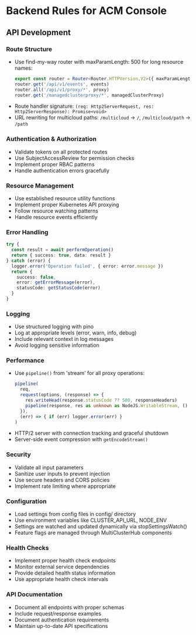 # Backend Rules for ACM Console

## API Development

### Route Structure
- Use find-my-way router with maxParamLength: 500 for long resource names:
  ```typescript
  export const router = Router<Router.HTTPVersion.V2>({ maxParamLength: 500 })
  router.get('/api/v1/events', events)
  router.all('/api/v1/proxy/*', proxy)
  router.get('/managedclusterproxy/*', managedClusterProxy)
  ```
- Route handler signature: `(req: Http2ServerRequest, res: Http2ServerResponse): Promise<void>`
- URL rewriting for multicloud paths: `/multicloud` → `/`, `/multicloud/path` → `/path`

### Authentication & Authorization
- Validate tokens on all protected routes
- Use SubjectAccessReview for permission checks
- Implement proper RBAC patterns
- Handle authentication errors gracefully

### Resource Management
- Use established resource utility functions
- Implement proper Kubernetes API proxying
- Follow resource watching patterns
- Handle resource events efficiently

### Error Handling
```typescript
try {
  const result = await performOperation()
  return { success: true, data: result }
} catch (error) {
  logger.error('Operation failed', { error: error.message })
  return { 
    success: false, 
    error: getErrorMessage(error),
    statusCode: getStatusCode(error)
  }
}
```

### Logging
- Use structured logging with pino
- Log at appropriate levels (error, warn, info, debug)
- Include relevant context in log messages
- Avoid logging sensitive information

### Performance
- Use `pipeline()` from 'stream' for all proxy operations:
  ```typescript
  pipeline(
    req,
    request(options, (response) => {
      res.writeHead(response.statusCode ?? 500, responseHeaders)
      pipeline(response, res as unknown as NodeJS.WritableStream, () => logger.error)
    }),
    (err) => { if (err) logger.error(err) }
  )
  ```
- HTTP/2 server with connection tracking and graceful shutdown
- Server-side event compression with `getEncodeStream()`

### Security
- Validate all input parameters
- Sanitize user inputs to prevent injection
- Use secure headers and CORS policies
- Implement rate limiting where appropriate

### Configuration
- Load settings from config files in config/ directory
- Use environment variables like CLUSTER_API_URL, NODE_ENV
- Settings are watched and updated dynamically via stopSettingsWatch()
- Feature flags are managed through MultiClusterHub components

### Health Checks
- Implement proper health check endpoints
- Monitor external service dependencies
- Provide detailed health status information
- Use appropriate health check intervals

### API Documentation
- Document all endpoints with proper schemas
- Include request/response examples
- Document authentication requirements
- Maintain up-to-date API specifications
